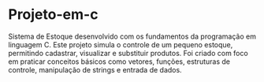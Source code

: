 # Projeto-em-c
Sistema de Estoque desenvolvido com os fundamentos da programação em linguagem C. Este projeto simula o controle de um pequeno estoque, permitindo cadastrar, visualizar e substituir produtos. Foi criado com foco em praticar conceitos básicos como vetores, funções, estruturas de controle, manipulação de strings e entrada de dados.
